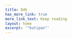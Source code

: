 ```yaml
---
title: Ddk
has_more_link: true
more_link_text: Keep reading
layout: home
excerpt: '"kutipan"'
---
```

